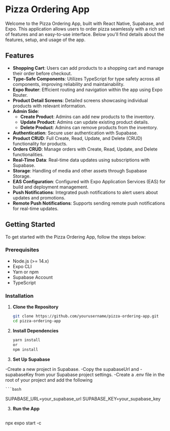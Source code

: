 # Pizza Ordering App

Welcome to the Pizza Ordering App, built with React Native, Supabase, and Expo. This application allows users to order pizza seamlessly with a rich set of features and an easy-to-use interface. Below you'll find details about the features, setup, and usage of the app.

## Features

- **Shopping Cart**: Users can add products to a shopping cart and manage their order before checkout.
- **Type-Safe Components**: Utilizes TypeScript for type safety across all components, improving reliability and maintainability.
- **Expo Router**: Efficient routing and navigation within the app using Expo Router.
- **Product Detail Screens**: Detailed screens showcasing individual products with relevant information.
- **Admin Side**:
  - **Create Product**: Admins can add new products to the inventory.
  - **Update Product**: Admins can update existing product details.
  - **Delete Product**: Admins can remove products from the inventory.
- **Authentication**: Secure user authentication with Supabase.
- **Product CRUD**: Full Create, Read, Update, and Delete (CRUD) functionality for products.
- **Orders CRUD**: Manage orders with Create, Read, Update, and Delete functionalities.
- **Real-Time Data**: Real-time data updates using subscriptions with Supabase.
- **Storage**: Handling of media and other assets through Supabase Storage.
- **EAS Configuration**: Configured with Expo Application Services (EAS) for build and deployment management.
- **Push Notifications**: Integrated push notifications to alert users about updates and promotions.
- **Remote Push Notifications**: Supports sending remote push notifications for real-time updates.

## Getting Started

To get started with the Pizza Ordering App, follow the steps below:

### Prerequisites

- Node.js (>= 14.x)
- Expo CLI
- Yarn or npm
- Supabase Account
- TypeScript

### Installation

1. **Clone the Repository**

   ```bash
   git clone https://github.com/yourusername/pizza-ordering-app.git
   cd pizza-ordering-app

2. **Install Dependencies**
    ```bash
   yarn install 
   or
   npm install

3. **Set Up Supabase**

 -Create a new project in Supabase.
 -Copy the supabaseUrl and -supabaseKey from your Supabase  project settings.
 -Create a .env file in the root of your project and add the following

    ```bash
  SUPABASE_URL=your_supabase_url
  SUPABASE_KEY=your_supabase_key 

3. **Run the App**


    ```bash
  npx expo start -c
